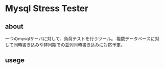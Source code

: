 # Mysql Stress Tester

## about
一つのmysqlサーバに対して、負荷テストを行うツール。
複数データベースに対して同時書き込みや非同期での並列同時書き込みに対応予定。

## usege
